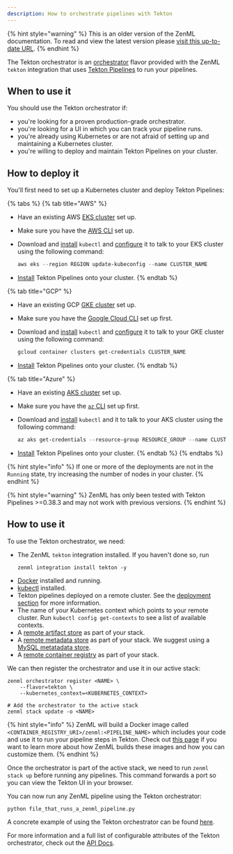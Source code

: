 ```yaml
---
description: How to orchestrate pipelines with Tekton
---
```


{% hint style="warning" %}
This is an older version of the ZenML documentation. To read and view the latest version please [visit this up-to-date URL](https://docs.zenml.io).
{% endhint %}


The Tekton orchestrator is an [orchestrator](./orchestrators.md) flavor provided with
the ZenML `tekton` integration that uses
[Tekton Pipelines](https://tekton.dev/) to run your pipelines.

## When to use it

You should use the Tekton orchestrator if:

* you're looking for a proven production-grade orchestrator.
* you're looking for a UI in which you can track your pipeline
runs.
* you're already using Kubernetes or are not afraid of 
setting up and maintaining a Kubernetes cluster.
* you're willing to deploy and maintain Tekton Pipelines
on your cluster.

## How to deploy it

You'll first need to
set up a Kubernetes cluster and deploy Tekton Pipelines:

{% tabs %}
{% tab title="AWS" %}

* Have an existing
  AWS [EKS cluster](https://docs.aws.amazon.com/eks/latest/userguide/create-cluster.html)
  set up.
* Make sure you have the [AWS CLI](https://docs.aws.amazon.com/cli/latest/userguide/getting-started-install.html) set up.
* Download and [install](https://kubernetes.io/docs/tasks/tools/) `kubectl`
  and [configure](https://aws.amazon.com/premiumsupport/knowledge-center/eks-cluster-connection/)
  it to talk to your EKS cluster using the following command:

  ```powershell
  aws eks --region REGION update-kubeconfig --name CLUSTER_NAME
  ```
* [Install](https://tekton.dev/docs/pipelines/install/)
  Tekton Pipelines onto your cluster.
  {% endtab %}

{% tab title="GCP" %}

* Have an existing
  GCP [GKE cluster](https://cloud.google.com/kubernetes-engine/docs/quickstart)
  set up.
* Make sure you have the [Google Cloud CLI](https://cloud.google.com/sdk/docs/install-sdk) set up first.
* Download and [install](https://kubernetes.io/docs/tasks/tools/) `kubectl`
  and [configure](https://cloud.google.com/kubernetes-engine/docs/how-to/cluster-access-for-kubectl)
  it to talk to your GKE cluster using the following command:

  ```powershell
  gcloud container clusters get-credentials CLUSTER_NAME
  ```
* [Install](https://tekton.dev/docs/pipelines/install/)
  Tekton Pipelines onto your cluster.
  {% endtab %}

{% tab title="Azure" %}

* Have an
  existing [AKS cluster](https://azure.microsoft.com/en-in/services/kubernetes-service/#documentation)
  set up.
* Make sure you have the [`az` CLI](https://docs.microsoft.com/en-us/cli/azure/install-azure-cli) set up first.
* Download and [install](https://kubernetes.io/docs/tasks/tools/) `kubectl` and
  it to talk to your AKS cluster using the following command:

  ```powershell
  az aks get-credentials --resource-group RESOURCE_GROUP --name CLUSTER_NAME
  ```
* [Install](https://tekton.dev/docs/pipelines/install/)
  Tekton Pipelines onto your cluster.
{% endtab %}
{% endtabs %}

{% hint style="info" %}
If one or more of the deployments are not in the `Running` state, try increasing
the number of nodes in your cluster.
{% endhint %}

{% hint style="warning" %}
ZenML has only been tested with Tekton Pipelines >=0.38.3 and may not work with previous 
versions.
{% endhint %}

## How to use it

To use the Tekton orchestrator, we need:
* The ZenML `tekton` integration installed. If you haven't done so, run 
    ```shell
    zenml integration install tekton -y
    ```
* [Docker](https://www.docker.com) installed and running.
* [kubectl](https://kubernetes.io/docs/tasks/tools/#kubectl) installed.
* Tekton pipelines deployed on a remote cluster. See the [deployment section](#how-to-deploy-it) 
for more information.
* The name of your Kubernetes context which points to your remote cluster. 
Run `kubectl config get-contexts` to see a list of available contexts.
* A [remote artifact store](../artifact-stores/artifact-stores.md) as part of your stack.
* A [remote metadata store](../metadata-stores/metadata-stores.md) as part of your stack. We suggest
using a [MySQL metatadata store](../metadata-stores/mysql.md).
* A [remote container registry](../container-registries/container-registries.md) as part of your stack.

We can then register the orchestrator and use it in our active stack:
```shell
zenml orchestrator register <NAME> \
    --flavor=tekton \
    --kubernetes_context=<KUBERNETES_CONTEXT>

# Add the orchestrator to the active stack
zenml stack update -o <NAME>
```

{% hint style="info" %}
ZenML will build a Docker image called `<CONTAINER_REGISTRY_URI>/zenml:<PIPELINE_NAME>`
which includes your code and use it to run your pipeline steps in Tekton. Check out
[this page](../../developer-guide/advanced-usage/docker.md)
if you want to learn more about how ZenML builds these images and
how you can customize them.
{% endhint %}

Once the orchestrator is part of the active stack, we need to run
`zenml stack up` before running any pipelines. This command forwards a port so 
you can view the Tekton UI in your browser.

You can now run any ZenML pipeline using the Tekton orchestrator:
```shell
python file_that_runs_a_zenml_pipeline.py
```

A concrete example of using the Tekton orchestrator can be found 
[here](https://github.com/zenml-io/zenml/tree/main/examples/tekton_pipelines_orchestration).

For more information and a full list of configurable attributes of the Tekton orchestrator, check out the 
[API Docs](https://apidocs.zenml.io/latest/api_docs/integrations/#zenml.integrations.tekton.orchestrators.tekton_orchestrator.TektonOrchestrator).